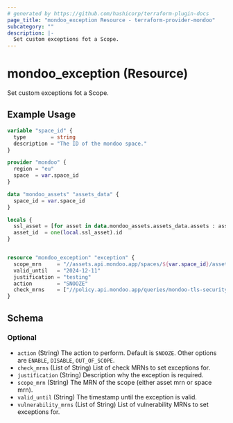 ```yaml
---
# generated by https://github.com/hashicorp/terraform-plugin-docs
page_title: "mondoo_exception Resource - terraform-provider-mondoo"
subcategory: ""
description: |-
  Set custom exceptions fot a Scope.
---
```


# mondoo_exception (Resource)

Set custom exceptions fot a Scope.

## Example Usage

```terraform
variable "space_id" {
  type        = string
  description = "The ID of the mondoo space."
}

provider "mondoo" {
  region = "eu"
  space  = var.space_id
}

data "mondoo_assets" "assets_data" {
  space_id = var.space_id
}

locals {
  ssl_asset = [for asset in data.mondoo_assets.assets_data.assets : asset if startswith(asset.name, "https")]
  asset_id  = one(local.ssl_asset).id
}


resource "mondoo_exception" "exception" {
  scope_mrn     = "//assets.api.mondoo.app/spaces/${var.space_id}/assets/${local.asset_id}"
  valid_until   = "2024-12-11"
  justification = "testing"
  action        = "SNOOZE"
  check_mrns    = ["//policy.api.mondoo.app/queries/mondoo-tls-security-mitigate-beast"]
}
```

<!-- schema generated by tfplugindocs -->
## Schema

### Optional

- `action` (String) The action to perform. Default is `SNOOZE`. Other options are `ENABLE`, `DISABLE`, `OUT_OF_SCOPE`.
- `check_mrns` (List of String) List of check MRNs to set exceptions for.
- `justification` (String) Description why the exception is required.
- `scope_mrn` (String) The MRN of the scope (either asset mrn or space mrn).
- `valid_until` (String) The timestamp until the exception is valid.
- `vulnerability_mrns` (List of String) List of vulnerability MRNs to set exceptions for.

